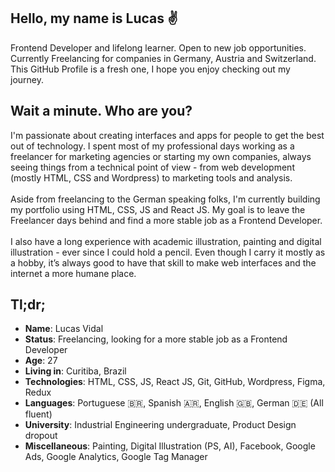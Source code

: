 ## Hello, my name is Lucas ✌️

Frontend Developer and lifelong learner. Open to new job opportunities. Currently Freelancing for companies in Germany, Austria and Switzerland. This GitHub Profile is a fresh one, I hope you enjoy checking out my journey.

## Wait a minute. Who are you?

I'm passionate about creating interfaces and apps for people to get the best out of technology.
I spent most of my professional days working as a freelancer for marketing agencies or starting my own companies, always seeing things from a technical point of view - from web development (mostly HTML, CSS and Wordpress) to marketing tools and analysis.<br><br>
Aside from freelancing to the German speaking folks, I'm currently building my portfolio using HTML, CSS, JS and React JS. My goal is to leave the Freelancer days behind and find a more stable job as a Frontend Developer.<br><br>
I also have a long experience with academic illustration, painting and digital illustration - ever since I could hold a pencil. Even though I carry it mostly as a hobby, it’s always good to have that skill to make web interfaces and the internet a more humane place.

## Tl;dr;

* **Name**: Lucas Vidal
* **Status**: Freelancing, looking for a more stable job as a Frontend Developer
* **Age**: 27
* **Living in**: Curitiba, Brazil
* **Technologies**: HTML, CSS, JS, React JS, Git, GitHub, Wordpress, Figma, Redux
* **Languages**: Portuguese 🇧🇷, Spanish 🇦🇷, English 🇬🇧, German 🇩🇪 (All fluent)
* **University**: Industrial Engineering undergraduate, Product Design dropout
* **Miscellaneous**: Painting, Digital Illustration (PS, AI), Facebook, Google Ads, Google Analytics, Google Tag Manager
